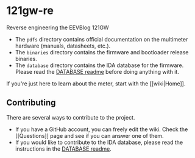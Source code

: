 # 121gw-re
Reverse engineering the EEVBlog 121GW

* The `pdfs` directory contains official documentation on the multimeter hardware (manuals, datasheets, etc.).
* The `binaries` directory contains the firmware and bootloader release binaries.
* The `database` directory contains the IDA database for the firmware. Please read the [DATABASE readme](database/DATABASE.md) before doing anything with it.

If you're just here to learn about the meter, start with the [[wiki|Home]].

## Contributing
There are several ways to contribute to the project.

* If you have a GitHub account, you can freely edit the wiki. Check the [[Questions]] page and see if you can answer one of them.
* If you would like to contribute to the IDA database, please read the instructions in the [DATABASE readme](database/DATABASE.md).